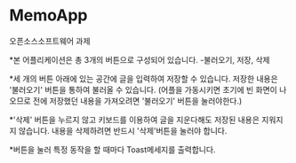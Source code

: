 # MemoApp
오픈소스소프트웨어 과제


*본 어플리케이션은 총 3개의 버튼으로 구성되어 있습니다.
-불러오기, 저장, 삭제

*세 개의 버튼 아래에 있는 공간에 글을 입력하여 저장할 수 있습니다. 저장한 내용은 '불러오기' 버튼을 통하여 불러올 수 있습니다.
(어플을 가동시키면 초기에 빈 화면이 나오므로 전에 저장했던 내용을 가져오려면 '불러오기' 버튼을 눌러야한다.)

*'삭제' 버튼을 누르지 않고 키보드를 이용하여 글을 지운다해도 저장된 내용은 지워지지 않습니다. 내용을 삭제하려면 반드시 '삭제'버튼을 눌러야 합니다.

*버튼을 눌러 특정 동작을 할 때마다 Toast메세지를 출력합니다.
